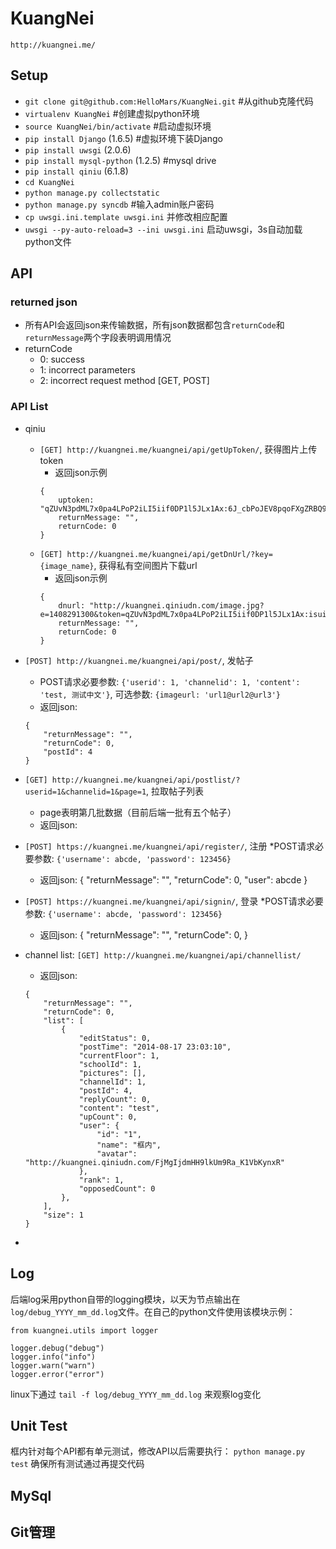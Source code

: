KuangNei
========

`http://kuangnei.me/`

## Setup ##
* `git clone git@github.com:HelloMars/KuangNei.git` #从github克隆代码
* `virtualenv KuangNei` #创建虚拟python环境
* `source KuangNei/bin/activate` #启动虚拟环境
* `pip install Django` (1.6.5) #虚拟环境下装Django
* `pip install uwsgi` (2.0.6)
* `pip install mysql-python` (1.2.5) #mysql drive
* `pip install qiniu` (6.1.8)
* `cd KuangNei`
* `python manage.py collectstatic`
* `python manage.py syncdb` #输入admin账户密码
* `cp uwsgi.ini.template uwsgi.ini` 并修改相应配置
* `uwsgi --py-auto-reload=3 --ini uwsgi.ini` 启动uwsgi，3s自动加载python文件

## API ##
### returned json ###

* 所有API会返回json来传输数据，所有json数据都包含`returnCode`和`returnMessage`两个字段表明调用情况
* returnCode
    * 0: success
    * 1: incorrect parameters
    * 2: incorrect request method [GET, POST]

### API List ###
* qiniu
    * `[GET] http://kuangnei.me/kuangnei/api/getUpToken/`, 获得图片上传token
        * 返回json示例
        ```
        {
            uptoken: "qZUvN3pdML7x0pa4LPoP2iLI5iif0DP1l5JLx1Ax:6J_cbPoJEV8pqoFXgZRBQ9SiFKk=:eyJzY29wZSI6Imt1YW5nbmVpIiwiZGVhZGxpbmUiOjE0MDgyOTExODV9",
            returnMessage: "",
            returnCode: 0
        }
        ```
    * `[GET] http://kuangnei.me/kuangnei/api/getDnUrl/?key={image_name}`, 获得私有空间图片下载url
        * 返回json示例
        ```
        {
            dnurl: "http://kuangnei.qiniudn.com/image.jpg?e=1408291300&token=qZUvN3pdML7x0pa4LPoP2iLI5iif0DP1l5JLx1Ax:isuiw6VSBaeAQXh9D2R3kWRIBuA=",
            returnMessage: "",
            returnCode: 0
        }
        ```
* `[POST] http://kuangnei.me/kuangnei/api/post/`, 发帖子
    * POST请求必要参数: `{'userid': 1, 'channelid': 1, 'content': 'test, 测试中文'}`, 可选参数: `{imageurl: 'url1@url2@url3'}`
    * 返回json:
    ```
    {
        "returnMessage": "",
        "returnCode": 0,
        "postId": 4
    }
    ```
* `[GET] http://kuangnei.me/kuangnei/api/postlist/?userid=1&channelid=1&page=1`, 拉取帖子列表
    * page表明第几批数据（目前后端一批有五个帖子）
    * 返回json:

* `[POST] https://kuangnei.me/kuangnei/api/register/`, 注册
    *POST请求必要参数: `{'username': abcde, 'password': 123456}`
    * 返回json:
       {
        "returnMessage": "",
        "returnCode": 0,
        "user": abcde
       }

* `[POST] https://kuangnei.me/kuangnei/api/signin/`, 登录
    *POST请求必要参数: `{'username': abcde, 'password': 123456}`
    * 返回json:
      {
       "returnMessage": "",
        "returnCode": 0,
      }

* channel list: `[GET] http://kuangnei.me/kuangnei/api/channellist/`
    * 返回json:
    ```
    {
        "returnMessage": "",
        "returnCode": 0,
        "list": [
            {
                "editStatus": 0,
                "postTime": "2014-08-17 23:03:10",
                "currentFloor": 1,
                "schoolId": 1,
                "pictures": [],
                "channelId": 1,
                "postId": 4,
                "replyCount": 0,
                "content": "test",
                "upCount": 0,
                "user": {
                    "id": "1",
                    "name": "框内",
                    "avatar": "http://kuangnei.qiniudn.com/FjMgIjdmHH9lkUm9Ra_K1VbKynxR"
                },
                "rank": 1,
                "opposedCount": 0
            },
        ],
        "size": 1
    }
    ```
* 

## Log ##
后端log采用python自带的logging模块，以天为节点输出在`log/debug_YYYY_mm_dd.log`文件。在自己的python文件使用该模块示例：
```
from kuangnei.utils import logger

logger.debug("debug")
logger.info("info")
logger.warn("warn")
logger.error("error")
```
linux下通过 `tail -f log/debug_YYYY_mm_dd.log` 来观察log变化


## Unit Test ##
框内针对每个API都有单元测试，修改API以后需要执行：
`python manage.py test`
确保所有测试通过再提交代码

## MySql ##

## Git管理 ##